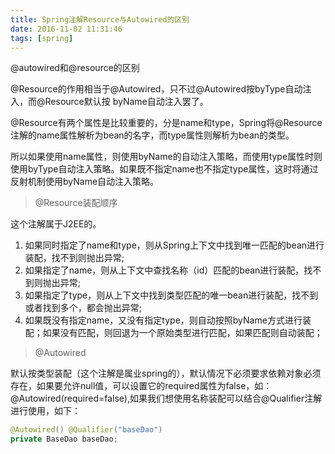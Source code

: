 ```yaml
---
title: Spring注解Resource与Autowired的区别
date: 2016-11-02 11:31:46
tags: [spring]
---
```


@autowired和@resource的区别

<!--more-->
@Resource的作用相当于@Autowired，只不过@Autowired按byType自动注入，而@Resource默认按 byName自动注入罢了。

@Resource有两个属性是比较重要的，分是name和type，Spring将@Resource注解的name属性解析为bean的名字，而type属性则解析为bean的类型。

所以如果使用name属性，则使用byName的自动注入策略，而使用type属性时则使用byType自动注入策略。如果既不指定name也不指定type属性，这时将通过反射机制使用byName自动注入策略。

>   @Resource装配顺序

这个注解属于J2EE的。
1. 如果同时指定了name和type，则从Spring上下文中找到唯一匹配的bean进行装配，找不到则抛出异常;
2.  如果指定了name，则从上下文中查找名称（id）匹配的bean进行装配，找不到则抛出异常;
3.  如果指定了type，则从上下文中找到类型匹配的唯一bean进行装配，找不到或者找到多个，都会抛出异常;
4.  如果既没有指定name，又没有指定type，则自动按照byName方式进行装配；如果没有匹配，则回退为一个原始类型进行匹配，如果匹配则自动装配；


>   @Autowired

默认按类型装配（这个注解是属业spring的），默认情况下必须要求依赖对象必须存在，如果要允许null值，可以设置它的required属性为false，如：@Autowired(required=false),如果我们想使用名称装配可以结合@Qualifier注解进行使用，如下：

```java
@Autowired() @Qualifier("baseDao")    
private BaseDao baseDao;
```
